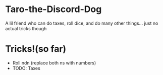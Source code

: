 # Taro-the-Discord-Dog
A lil friend who can do taxes, roll dice, and do many other things... just no actual tricks though


# Tricks!(so far)
<ul> 
<li>Roll ndn (replace both ns with numbers)</li>
<li>TODO: Taxes </li>
</ul>